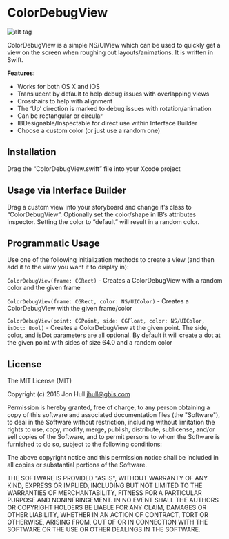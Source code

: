 # ColorDebugView
![alt tag](https://cloud.githubusercontent.com/assets/167242/8999263/a08891cc-36ec-11e5-990a-0a6e4401bfb6.png)

ColorDebugView is a simple NS/UIView which can be used to quickly get a view on the screen when roughing out layouts/animations. It is written in Swift.

**Features:**
- Works for both OS X and iOS
- Translucent by default to help debug issues with overlapping views
- Crosshairs to help with alignment
- The ‘Up’ direction is marked to debug issues with rotation/animation
- Can be rectangular or circular
- IBDesignable/Inspectable for direct use within Interface Builder
- Choose a custom color (or just use a random one)

## Installation
Drag the “ColorDebugView.swift” file into your Xcode project

## Usage via Interface Builder
Drag a custom view into your storyboard and change it’s class to “ColorDebugView”. Optionally set the color/shape in IB’s attributes inspector.  Setting the color to “default” will result in a random color.

## Programmatic Usage
Use one of the following initialization methods to create a view (and then add it to the view you want it to display in):

`ColorDebugView(frame: CGRect)` - Creates a ColorDebugView with a random color and the given frame

`ColorDebugView(frame: CGRect, color: NS/UIColor)` - Creates a ColorDebugView with the given frame/color

`ColorDebugView(point: CGPoint, side: CGFloat, color: NS/UIColor, isDot: Bool)` - Creates a ColorDebugView at the given point. The side, color, and isDot parameters are all optional. By default it will create a dot at the given point with sides of size 64.0 and a random color

## License
The MIT License (MIT)

Copyright (c) 2015 Jon Hull <jhull@gbis.com>

Permission is hereby granted, free of charge, to any person obtaining a copy of this software and associated documentation files (the "Software"), to deal in the Software without restriction, including without limitation the rights to use, copy, modify, merge, publish, distribute, sublicense, and/or sell copies of the Software, and to permit persons to whom the Software is furnished to do so, subject to the following conditions:

The above copyright notice and this permission notice shall be included in all copies or substantial portions of the Software.

THE SOFTWARE IS PROVIDED "AS IS", WITHOUT WARRANTY OF ANY KIND, EXPRESS OR IMPLIED, INCLUDING BUT NOT LIMITED TO THE WARRANTIES OF MERCHANTABILITY, FITNESS FOR A PARTICULAR PURPOSE AND NONINFRINGEMENT. IN NO EVENT SHALL THE AUTHORS OR COPYRIGHT HOLDERS BE LIABLE FOR ANY CLAIM, DAMAGES OR OTHER LIABILITY, WHETHER IN AN ACTION OF CONTRACT, TORT OR OTHERWISE, ARISING FROM, OUT OF OR IN CONNECTION WITH THE SOFTWARE OR THE USE OR OTHER DEALINGS IN THE SOFTWARE.